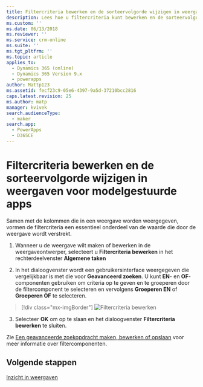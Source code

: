 ```yaml
---
title: Filtercriteria bewerken en de sorteervolgorde wijzigen in weergaven voor modelgestuurde apps met PowerApps | MicrosoftDocs
description: Lees hoe u filtercriteria kunt bewerken en de sorteervolgorde kunt wijzigen in weergaven
ms.custom: ''
ms.date: 06/13/2018
ms.reviewer: ''
ms.service: crm-online
ms.suite: ''
ms.tgt_pltfrm: ''
ms.topic: article
applies_to:
  - Dynamics 365 (online)
  - Dynamics 365 Version 9.x
  - powerapps
author: Mattp123
ms.assetid: fecf23c9-05e6-4397-9a5d-37210bcc2816
caps.latest.revision: 25
ms.author: matp
manager: kvivek
search.audienceType:
  - maker
search.app:
  - PowerApps
  - D365CE
---
```

# <a name="edit-filter-criteria-and-change-sort-order-in-model-driven-app-views"></a>Filtercriteria bewerken en de sorteervolgorde wijzigen in weergaven voor modelgestuurde apps

<a name="BKMK_EditFilterCriteria"></a>   

Samen met de kolommen die in een weergave worden weergegeven, vormen de filtercriteria een essentieel onderdeel van de waarde die door de weergave wordt verstrekt.  
  
1.  Wanneer u de weergave wilt maken of bewerken in de weergaveontwerper, selecteert u **Filtercriteria bewerken** in het rechterdeelvenster **Algemene taken**  
  
2.  In het dialoogvenster wordt een gebruikersinterface weergegeven die vergelijkbaar is met die voor **Geavanceerd zoeken**. U kunt **EN**- en **OF**-componenten gebruiken om criteria op te geven en te groeperen door de filtercomponent te selecteren en vervolgens **Groeperen EN** of **Groeperen OF** te selecteren.  

  > [!div class="mx-imgBorder"] 
  > ![Filtercriteria bewerken](media/edit-filter-criteria.png)
  
3.  Selecteer **OK** om op te slaan en het dialoogvenster **Filtercriteria bewerken** te sluiten.  
  
 Zie [Een geavanceerde zoekopdracht maken, bewerken of opslaan](https://docs.microsoft.com/dynamics365/customer-engagement/basics/save-advanced-find-search) voor meer informatie over filtercomponenten.   
 
## <a name="next-steps"></a>Volgende stappen
[Inzicht in weergaven](create-edit-views.md)
